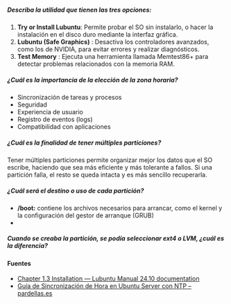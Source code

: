 
##### Describa la utilidad que tienen las tres opciones:
1. **Try or Install Lubuntu**: Permite probar el SO sin instalarlo, o hacer la instalación en el disco duro mediante la interfaz gráfica.
2. **Lubuntu (Safe Graphics)** : Desactiva los controladores avanzados, como los de NVIDIA, para evitar errores y realizar diagnósticos.
3. **Test Memory** : Ejecuta una herramienta llamada Memtest86+ para detectar problemas relacionados con la memoria RAM.
##### ¿Cuál es la importancia de la elección de la zona horaria?
- Sincronización de tareas y procesos
- Seguridad
- Experiencia de usuario
- Registro de eventos (logs)
- Compatibilidad con aplicaciones
##### ¿Cuál es la finalidad de tener múltiples particiones?
Tener múltiples particiones permite organizar mejor los datos que el SO escribe, haciendo que sea más eficiente y más tolerante a fallos. Si una partición falla, el resto se queda intacta y es más sencillo recuperarla.
##### ¿Cuál será el destino o uso de cada partición?
- **/boot:** contiene los archivos necesarios para arrancar, como el kernel y la configuración del gestor de arranque (GRUB)
- 
##### Cuando se creaba la partición, se podía seleccionar ext4 o LVM, ¿cuál es la diferencia?


#### Fuentes
- [Chapter 1.3 Installation — Lubuntu Manual 24.10 documentation](https://manual.lubuntu.me/stable/1/1.3/installation.html)
- [Guía de Sincronización de Hora en Ubuntu Server con NTP – pardellas.es](https://pardellas.es/guia-de-sincronizacion-de-hora-en-ubuntu-server-con-ntp/)